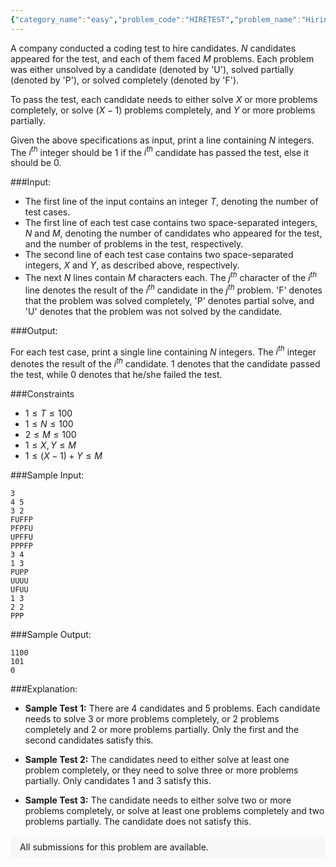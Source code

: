 ```yaml
---
{"category_name":"easy","problem_code":"HIRETEST","problem_name":"Hiring Test","problemComponents":{"constraints":"","constraintsState":false,"subtasks":"","subtasksState":false,"inputFormat":"","inputFormatState":false,"outputFormat":"","outputFormatState":false,"sampleTestCases":{"0":{"id":1,"input":"3\r\n4 5\r\n3 2\r\nFUFFP\r\nPFPFU\r\nUPFFU\r\nPPPFP\r\n3 4\r\n1 3\r\nPUPP\r\nUUUU\r\nUFUU\r\n1 3\r\n2 2\r\nPPP","output":"1100\r\n101\r\n0","explanation":"- **Sample Test 1:** There are $4$ candidates and $5$ problems. Each candidate needs to solve $3$ or more problems completely, or $2$ problems completely and $2$ or more problems partially. Only the first and the second candidates satisfy this.\r\n\r\n- **Sample Test 2:** The candidates need to either solve at least one problem completely, or they need to solve three or more problems partially. Only candidates $1$ and $3$ satisfy this.\r\n\r\n- **Sample Test 3:** The candidate needs to either solve two or more problems completely, or solve at least one problems completely and two problems partially. The candidate does not satisfy this.","isDeleted":false}}},"video_editorial_url":"https://youtu.be/KfMLs9F_NXk","languages_supported":{"0":"CPP14","1":"C","2":"JAVA","3":"PYTH 3.6","4":"CPP17","5":"PYTH","6":"PYP3","7":"CS2","8":"ADA","9":"PYPY","10":"TEXT","11":"PAS fpc","12":"NODEJS","13":"RUBY","14":"PHP","15":"GO","16":"HASK","17":"TCL","18":"PERL","19":"SCALA","20":"LUA","21":"kotlin","22":"BASH","23":"JS","24":"LISP sbcl","25":"rust","26":"PAS gpc","27":"BF","28":"CLOJ","29":"R","30":"D","31":"CAML","32":"FORT","33":"ASM","34":"swift","35":"FS","36":"WSPC","37":"LISP clisp","38":"SQL","39":"SCM guile","40":"PERL6","41":"ERL","42":"CLPS","43":"ICK","44":"NICE","45":"PRLG","46":"ICON","47":"COB","48":"SCM chicken","49":"PIKE","50":"SCM qobi","51":"ST","52":"SQLQ","53":"NEM"},"max_timelimit":0.5,"source_sizelimit":50000,"problem_author":"akash_adm","problem_tester":"","date_added":"2-04-2021","tags":{"0":"akash_adm","1":"simple","2":"start3","3":"vichitr"},"problem_difficulty_level":"Simple","best_tag":"","editorial_url":"https://discuss.codechef.com/problems/HIRETEST","time":{"view_start_date":1619357400,"submit_start_date":1619357400,"visible_start_date":1619357400,"end_date":1735669800},"is_direct_submittable":false,"problemDiscussURL":"https://discuss.codechef.com/search?q=HIRETEST","is_proctored":false,"visitedContests":{},"layout":"problem"}
---
```

A company conducted a coding test to hire candidates. $N$ candidates appeared for the test, and each of them faced $M$ problems. Each problem was either unsolved by a candidate (denoted by 'U'), solved partially (denoted by 'P'), or solved completely (denoted by 'F'). 

To pass the test, each candidate needs to either solve $X$ or more problems completely, or solve $(X-1)$ problems completely, and $Y$ or more problems partially.

Given the above specifications as input, print a line containing $N$ integers. The $i^{th}$ integer should be $1$ if the $i^{th}$ candidate has passed the test, else it should be $0$.


###Input:

- The first line of the input contains an integer $T$, denoting the number of test cases.
- The first line of each test case contains two space-separated integers, $N$ and $M$, denoting the number of candidates who appeared for the test, and the number of problems in the test, respectively.
- The second line of each test case contains two space-separated integers, $X$ and $Y$, as described above, respectively.
- The next $N$ lines contain $M$ characters each. The $j^{th}$ character of the $i^{th}$ line denotes the result of the $i^{th}$ candidate in the $j^{th}$ problem. 'F' denotes that the problem was solved completely, 'P' denotes partial solve, and 'U' denotes that the problem was not solved by the candidate.

###Output:

For each test case, print a single line containing $N$ integers. The $i^{th}$  integer denotes the result of the $i^{th}$ candidate. $1$ denotes that the candidate passed the test, while $0$ denotes that he/she failed the test.

###Constraints 
- $1 \le T \le 100$
- $1 \le N \le 100$
- $2 \le M \le 100$
- $1 \le X, Y \le M$
- $1 \le (X-1)+Y \le M$

###Sample Input:
```
3
4 5
3 2
FUFFP
PFPFU
UPFFU
PPPFP
3 4
1 3
PUPP
UUUU
UFUU
1 3
2 2
PPP
```
###Sample Output:
```
1100
101
0
```
###Explanation:

- **Sample Test 1:** There are $4$ candidates and $5$ problems. Each candidate needs to solve $3$ or more problems completely, or $2$ problems completely and $2$ or more problems partially. Only the first and the second candidates satisfy this.

- **Sample Test 2:** The candidates need to either solve at least one problem completely, or they need to solve three or more problems partially. Only candidates $1$ and $3$ satisfy this.

- **Sample Test 3:** The candidate needs to either solve two or more problems completely, or solve at least one problems completely and two problems partially. The candidate does not satisfy this.
<aside style='background: #f8f8f8;padding: 10px 15px;'><div>All submissions for this problem are available.</div></aside>